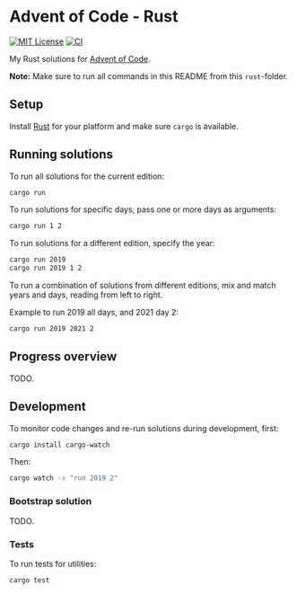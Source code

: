# Advent of Code - Rust

[![MIT License](https://badgen.net/badge/license/MIT/)](LICENSE.md)
[![CI](https://github.com/timkurvers/advent-of-code/workflows/rust/badge.svg)](https://github.com/timkurvers/advent-of-code/actions?query=workflow%3Arust)

My Rust solutions for [Advent of Code](https://adventofcode.com).

**Note:** Make sure to run all commands in this README from this `rust`-folder.

## Setup

Install [Rust] for your platform and make sure `cargo` is available.

## Running solutions

To run all solutions for the current edition:

```bash
cargo run
```

To run solutions for specific days, pass one or more days as arguments:

```bash
cargo run 1 2
```

To run solutions for a different edition, specify the year:

```bash
cargo run 2019
cargo run 2019 1 2
```

To run a combination of solutions from different editions, mix and match years
and days, reading from left to right.

Example to run 2019 all days, and 2021 day 2:

```bash
cargo run 2019 2021 2
```

## Progress overview

TODO.

## Development

To monitor code changes and re-run solutions during development, first:

```bash
cargo install cargo-watch
```

Then:

```bash
cargo watch -x "run 2019 2"
```

### Bootstrap solution

TODO.

### Tests

To run tests for utilities:

```bash
cargo test
```

[Rust]: https://www.rust-lang.org/tools/install
